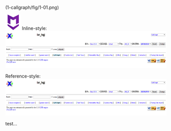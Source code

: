 (1-callgraph/fig/1-01.png)

![alt text][logo]
Inline-style:
![alt text](1-callgraph/fig/1-01.png "Logo Title Text 1")

Reference-style:
![Fig 1-1][figure1-1]

[logo]: https://github.com/adam-p/markdown-here/raw/master/src/common/images/icon48.png "Logo Title Text 2"


[figure1-1]: https://github.com/xyongcn/cg-rtl-manual/blob/master/1-callgraph/fig/1-01.png "Fig 1-1"

test...